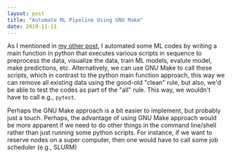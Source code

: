 ```yaml
---
layout: post
title: "Automate ML Pipeline Using GNU Make"
date: 2019-11-11
---
```


As I mentioned in [my other post](2019-11-01-MLpipeline-yaml.md), I automated some ML codes by writing a main function in python that executes various scripts in sequence to preprocess the data, visualize the data, train ML models, evalute model, make predictions, etc. Alternatively, we can use GNU Make to call these scripts, which in contrast to the python main function approach, this way we can remove all existing data using the good-old "clean" rule, but also, we'd be able to test the codes as part of the "all" rule. This way, we wouldn't have to call e.g., `pytest`. 

Perhaps the GNU Make approach is a bit easier to implement, but probably just a touch. Perhaps, the advantage of using GNU Make approach would be more apparent if we need to do other things in the command line/shell rather than just running some python scripts. For instance, if we want to reserve nodes on a super computer, then one would have to call some job scheduler (e.g., SLURM)